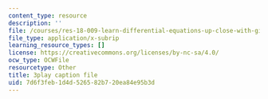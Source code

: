 ```yaml
---
content_type: resource
description: ''
file: /courses/res-18-009-learn-differential-equations-up-close-with-gilbert-strang-and-cleve-moler-fall-2015/7d6f3feb1d4d526582b720ea84e95b3d_-D4GDdxJrpg.vtt
file_type: application/x-subrip
learning_resource_types: []
license: https://creativecommons.org/licenses/by-nc-sa/4.0/
ocw_type: OCWFile
resourcetype: Other
title: 3play caption file
uid: 7d6f3feb-1d4d-5265-82b7-20ea84e95b3d
---
```

